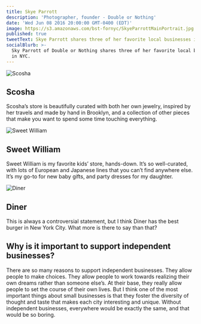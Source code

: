 ```yaml
---
title: Skye Parrott
description: 'Photographer, founder - Double or Nothing'
date: 'Wed Jun 08 2016 20:00:00 GMT-0400 (EDT)'
image: https://s3.amazonaws.com/bst-fornyc/SkyeParrottMainPortrait.jpg
published: true
tweetText: Skye Parrott shares three of her favorite local businesses in NYC
socialBlurb: >-
  Sky Parrott of Double or Nothing shares three of her favorite local businesses
  in NYC.
---
```


![Scosha](https://s3.amazonaws.com/bst-fornyc/SkyeParrottScosha.jpg)

## Scosha

Scosha’s store is beautifully curated with both her own jewelry, inspired by her travels and made by hand in Brooklyn, and a collection of other pieces that make you want to spend some time touching everything.

![Sweet William](https://s3.amazonaws.com/bst-fornyc/SkyeParrottSweetWilliam.jpg)

## Sweet William

Sweet William is my favorite kids’ store, hands-down. It’s so well-curated, with lots of European and Japanese lines that you can’t find anywhere else. It’s my go-to for new baby gifts, and party dresses for my daughter.

![Diner](https://s3.amazonaws.com/bst-fornyc/SkyeParrottDiner.jpg)

## Diner

This is always a controversial statement, but I think Diner has the best burger in New York City. What more is there to say than that?

## Why is it important to support independent businesses?

There are so many reasons to support independent businesses. They allow people to make choices. They allow people to work towards realizing their own dreams rather than someone else’s. At their base, they really allow people to set the course of their own lives. But I think one of the most important things about small businesses is that they foster the diversity of thought and taste that makes each city interesting and unique. Without independent businesses, everywhere would be exactly the same, and that would be so boring.
